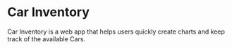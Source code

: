 # Car Inventory

Car Inventory is a web app that helps users quickly create charts and keep track of the available Cars.